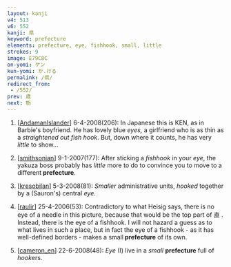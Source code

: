 ```yaml
---
layout: kanji
v4: 513
v6: 552
kanji: 県
keyword: prefecture
elements: prefecture, eye, fishhook, small, little
strokes: 9
image: E79C8C
on-yomi: ケン
kun-yomi: か.ける
permalink: /県/
redirect_from:
 - /552/
prev: 歳
next: 栃
---
```


1) [<a href="http://kanji.koohii.com/profile/AndamanIslander">AndamanIslander</a>] 6-4-2008(206): In Japanese this is KEN, as in Barbie&#039;s boyfriend. He has lovely blue <em>eyes,</em> a girlfriend who is as thin as a <em>straightened out fish hook</em>. But, down where it counts, he has very <em>little</em> to show...

2) [<a href="http://kanji.koohii.com/profile/smithsonian">smithsonian</a>] 9-1-2007(177): After sticking a <em>fishhook</em> in your <em>eye</em>, the yakuza boss probably has <em>little</em> more to do to convince you to move to a different<strong> prefecture</strong>.

3) [<a href="http://kanji.koohii.com/profile/kresobilan">kresobilan</a>] 5-3-2008(81): <em>Smaller</em> administrative units, <em>hooked</em> together by a (Sauron&#039;s) central <em>eye</em>.

4) [<a href="http://kanji.koohii.com/profile/raulir">raulir</a>] 25-4-2006(53): Contradictory to what Heisig says, there is no eye of a needle in this picture, because that would be the top part of 直 . Instead, there is the eye of a fishhook. I will not hazard a guess as to what lives in such a place, but in fact the eye of a fishhook - as it has well-defined borders - makes a small<strong> prefecture</strong> of its own.

5) [<a href="http://kanji.koohii.com/profile/cameron_en">cameron_en</a>] 22-6-2008(48): <em>Eye</em> (I) live in a <em>small</em> <strong>prefecture</strong> full of <em>hook</em>ers.

